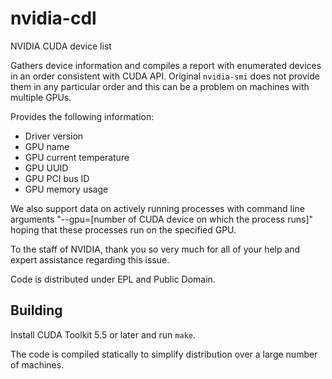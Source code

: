 nvidia-cdl
==========

NVIDIA CUDA device list

Gathers device information and compiles a report with enumerated devices in an order consistent with CUDA API. Original `nvidia-smi` does not provide them in any particular order and this can be a problem on machines with multiple GPUs.

Provides the following information:
- Driver version
- GPU name
- GPU current temperature
- GPU UUID
- GPU PCI bus ID
- GPU memory usage

We also support data on actively running processes with command line arguments "--gpu=[number of CUDA device on which the process runs]" hoping that these processes run on the specified GPU.

To the staff of NVIDIA, thank you so very much for all of your help and expert assistance regarding this issue. 

Code is distributed under EPL and Public Domain.

Building
--------

Install CUDA Toolkit 5.5 or later and run `make`.

The code is compiled statically to simplify distribution over a large number of machines.
